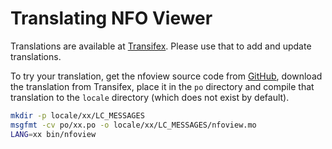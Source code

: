Translating NFO Viewer
======================

Translations are available at [Transifex][]. Please use that to add and
update translations.

To try your translation, get the nfoview source code from [GitHub][],
download the translation from Transifex, place it in the `po` directory
and compile that translation to the `locale` directory (which does not
exist by default).

```bash
mkdir -p locale/xx/LC_MESSAGES
msgfmt -cv po/xx.po -o locale/xx/LC_MESSAGES/nfoview.mo
LANG=xx bin/nfoview
```

[GitHub]: http://github.com/otsaloma/nfoview
[Transifex]: http://www.transifex.com/otsaloma/nfoview/
